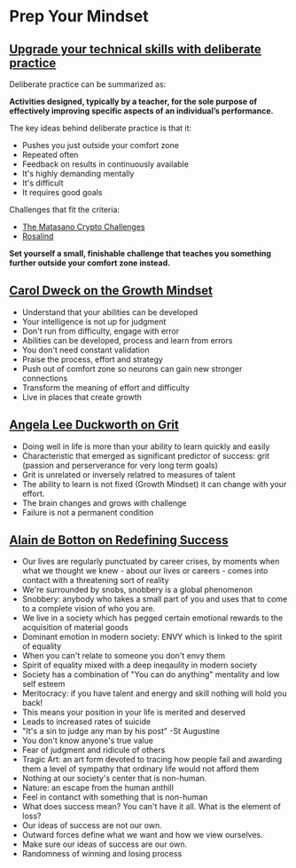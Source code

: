 # Prep Your Mindset

## [Upgrade your technical skills with deliberate practice](https://web.archive.org/web/20160616225417/http://www.happybearsoftware.com/upgrade-your-technical-skills-with-deliberate-practice)

Deliberate practice can be summarized as:

**Activities designed, typically by a teacher, for the sole purpose of effectively improving specific aspects of an individual’s performance.**

The key ideas behind deliberate practice is that it:

- Pushes you just outside your comfort zone
- Repeated often
- Feedback on results in continuously available
- It's highly demanding mentally
- It's difficult
- It requires good goals

Challenges that fit the criteria:

- [The Matasano Crypto Challenges](https://web.archive.org/web/20160620111206/http://cryptopals.com/)
- [Rosalind](https://web.archive.org/web/20160607102654/http://rosalind.info/about/)

**Set yourself a small, finishable challenge that teaches you something further outside your comfort zone instead.**

## [Carol Dweck on the Growth Mindset](https://www.ted.com/talks/carol_dweck_the_power_of_believing_that_you_can_improve?language=en)

- Understand that your abilities can be developed
- Your intelligence is not up for judgment
- Don't run from difficulty, engage with error
- Abilities can be developed, process and learn from errors
- You don't need constant validation
- Praise the process, effort and strategy
- Push out of comfort zone so neurons can gain new stronger connections
- Transform the meaning of effort and difficulty
- Live in places that create growth

## [Angela Lee Duckworth on Grit](https://www.ted.com/talks/angela_lee_duckworth_grit_the_power_of_passion_and_perseverance)

- Doing well in life is more than your ability to learn quickly and easily
- Characteristic that emerged as significant predictor of success: grit (passion and perserverance for very long term goals)
- Grit is unrelated or inversely relatred to measures of talent
- The ability to learn is not fixed (Growth Mindset) it can change with your effort.
- The brain changes and grows with challenge
- Failure is not a permanent condition

## [Alain de Botton on Redefining Success](https://www.ted.com/talks/alain_de_botton_a_kinder_gentler_philosophy_of_success)

- Our lives are regularly punctuated by career crises, by moments when what we thought we knew - about our lives or careers - comes into contact with a threatening sort of reality
- We're surrounded by snobs, snobbery is a global phenomenon
- Snobbery: anybody who takes a small part of you and uses that to come to a complete vision of who you are.
- We live in a society which has pegged certain emotional rewards to the acquisition of material goods
- Dominant emotion in modern society: ENVY which is linked to the spirit of equality
- When you can't relate to someone you don't envy them
- Spirit of equality mixed with a deep ineqaulity in modern society
- Society has a combination of "You can do anything" mentality and low self esteem
- Meritocracy: if you have talent and energy and skill nothing will hold you back!
- This means your position in your life is merited and deserved
- Leads to increased rates of suicide
- "It's a sin to judge any man by his post" -St Augustine
- You don't know anyone's true value
- Fear of judgment and ridicule of others
- Tragic Art: an art form devoted to tracing how people fail and awarding them a level of sympathy that ordinary life would not afford them
- Nothing at our society's center that is non-human.
- Nature: an escape from the human anthill
- Feel in contanct with something that is non-human
- What does success mean? You can't have it all. What is the element of loss?
- Our ideas of success are not our own.
- Outward forces define what we want and how we view ourselves.
- Make sure our ideas of success are our own.
- Randomness of winning and losing process